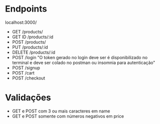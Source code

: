 # Endpoints
 localhost:3000/

 - GET /products/
 - GET ID /products/:id
 - POST /products/
 - PUT /products/:id
 - DELETE /products/:id
 - POST /login  "O token gerado no login deve ser é disponibilizado no terminal e deve ser colado no postman ou insomnia para autenticação"
 - POST /signup
 - POST /cart
 - POST /checkout

# Validações
 - GET e POST com 3 ou mais caracteres em name
 - GET e POST somente com números negativos em price